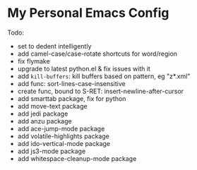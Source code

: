 My Personal Emacs Config
========================

Todo:

- set <backtab> to dedent intelligently
- add camel-case/case-rotate shortcuts for word/region
- fix flymake
- upgrade to latest python.el & fix issues with it
- add `kill-buffers`: kill buffers based on pattern, eg "z*.xml"
- add func: sort-lines-case-insensitive
- create func, bound to S-RET: insert-newline-after-cursor
- add smarttab package, fix for python
- add move-text package
- add jedi package
- add anzu package
- add ace-jump-mode package
- add volatile-highlights package
- add ido-vertical-mode package
- add js3-mode package
- add whitespace-cleanup-mode package
